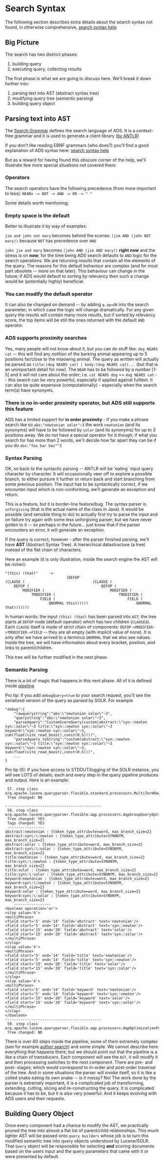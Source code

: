 # Search Syntax

The following section describes extra details about the search syntax not found, in otherwise comprehensive, [search syntax help](../../search/_posts/2015-02-09-search-syntax.md)


## Big Picture

The search has two distinct phases:

1. building query
1. executing query, collecting results

The first phase is what we are going to discuss here. We'll break it down further into:

1. parsing text into AST (abstract syntax tree)
1. modifying query tree (semantic parsing)
1. building query object


## Parsing text into AST

The [Search Grammar](https://github.com/romanchyla/montysolr/blob/master/contrib/adsabs/grammars/ADS.g) defines the search language of ADS. It is a context-free grammar and it is used to generate a client library ([by ANTLR](https://www.antlr.org/))

If you don't like reading EBNF grammars (who does?) you'll find a good explanation of ADS syntax here: [search syntax help](../../search/_posts/2015-02-09-search-syntax.md)

But as a reward for having found this obscure corner of the help, we'll illustrate few more special situations not covered there.

### Operators

The search operators have the following precedence (from more important to less): `NEARx -> NOT -> AND -> OR -> " "`

Some details worth mentioning: 

### Empty space is the default

Better to illustrate it by way of examples:

`jim and john not mary` becomes behind the scenes: `(jim AND (john NOT mary))` because `NOT` has precedence over `AND`

`john jim and mary` becomes `(john AND (jim AND mary))` **right now** and the stress is on **now**; for the time being ADS search defaults to `AND` logic for the search operations. We are returning results that contain all the elements of the query. The reasons for this default behaviour are complex (and for most part obsolete -- more on that later). This behaviour can change in the future; if ADS would default to sorting by relevancy then such a change would be (potentially highly) beneficial.

### You can modify the default operator

It can also be changed on demand -- by adding `q.op=OR` into the search parameter; in which case the logic will change dramatically. For any given query the results will contain many more results, but if sorted by relevancy score, the top items will be still the ones returned with the default `AND` operator.

### ADS supports proximity searches

Yes, many people will not know about it, but you can do stuff like: `dog NEAR5 cat` -- this will find any notition of the barking animal appearing up to 5 positions far/close to the miaowing animal. The query as written will actually be parsed as `title:(dog NEAR5 cat) | body:(dog NEAR5 cat)...` (but that is an unimportant detail for now). The `NEAR` has to be followed by a number [1-5] and it will not care about the order; i.e. `cat NEAR5 dog` == `dog NEAR5 cat` -- this search can be very powerful, especially if applied against fulltext. It can also be quite expensive (computationally) - especially when the search term(s) have synonyms.

### There is no in-order proximity operator, but ADS still supports this feature

ADS has a limited support for **in order proximity** - if you make a phrase search like so `abs:"newtonian solar"~3` the work `newtonian` (and its synonyms) will have to be followed by `solar` (and its synonyms) for up to 3 positions away. We do not have a special operator for it though; if what you search for has more than 2 words, we'll decide how far apart they can be if you do `abs:"foo bar baz"^3`


### Syntax Parsing

OK, so back to the syntactic parsing -- ANTLR will be 'eating` input query character by character. It will occassionally veer off to explore a possible branch, to either pursure it further or return back and start branching from some previous position. The input has to be syntactically correct, if we encounter input which is non-conforming, we'll generate an exception and return.

This is a feature, but it is border-line feature/bug. The syntax parser is `unforgiving` (that is the actual name of the class in Java). It would be possible (and sensible thing to do) to actually first try to parse the input and on failure try again with some less unforgiving parser; but we have never gotten to it -- so perhaps in the future... just know that if the parser encounters an error, it will generate an exception.

If the query is correct, however - after the parser finished parsing, we'll have **AST** (Abstract Syntax Tree). A hierarchical datastructure (a tree) instead of the flat chain of characters.

Here an example (it is only illustration, inside the search engine the AST will be richer):

    "(this) (that)" 	->	
                                (DEFOP 
    (CLAUSE (                               (CLAUSE (
        DEFOP (                                 DEFOP (
            MODIFIER (                              MODIFIER (
                TMODIFIER (                             TMODIFIER (
                    FIELD (                                 FIELD (
                        QNORMAL this))))))                      QNORMAL that)))))))


In human words: the input `(this) (that)` has been parsed into `AST`; the tree starts at `DEFOP` node (default operator) which has two children (`CLAUSE`s). Each `CLAUSE` itself is made of strict chain of components: `DEFOP->MODIFIER->TMODIFIER->FIELD` -- they are all empty (with implicit value of none). It is only after we have arrived to a terminus `QNORMAL` that we also see values. Inside the tree, we will have information about every bracket, position, and links to parent/children.

This tree will be further modified in the next phase.


### Semantic Parsing

There is a lot of magic that happens in this next phase. All of it is defined inside [pipeline](https://github.com/romanchyla/montysolr/blob/master/contrib/adsabs/src/java/org/apache/lucene/queryparser/flexible/aqp/AqpAdsabsNodeProcessorPipeline.java)

Pro tip: if you add `debugQuery=true` to your search request, you'll see the serialized version of the query as parsed by SOLR. For example 


    "debug":{
        "rawquerystring":"abs:\"newtonian solar\"~3",
        "querystring":"abs:\"newtonian solar\"~3",
        "parsedquery":"CustomScoreQuery(custom(abstract:\"syn::newton syn::solar\"~3 title:\"syn::newton syn::solar\"~3 keyword:\"syn::newton syn::solar\"~3, sum(float(cite_read_boost),const(0.5))))",
        "parsedquery_toString":"custom(abstract:\"syn::newton syn::solar\"~3 title:\"syn::newton syn::solar\"~3 keyword:\"syn::newton syn::solar\"~3, sum(float(cite_read_boost),const(0.5)))",
        ...
    }


Pro tip (II): If you have access to STDOUT/logging of the SOLR instance, you will see LOTS of details; each and every step in the query pipeline produces and output. Here is an example:


     57. step class org.apache.lucene.queryparser.flexible.standard.processors.MultiTermRewriteMethodProcessor
     Tree changed: NO

    --------------------------------------------
     58. step class org.apache.lucene.queryparser.flexible.aqp.processors.AqpGroupQueryOptimizerProcessor
     Tree changed: YES
     Tags changed: YES
     -----------------
    abstract:newtonian : {token_type_attribute=word, max_branch_size=2}
    abstract:syn\:\:newton : {token_type_attribute=SYNONYM, max_branch_size=2}
    abstract:solar : {token_type_attribute=word, max_branch_size=2}
    abstract:syn\:\:solar : {token_type_attribute=SYNONYM, max_branch_size=2}
    title:newtonian : {token_type_attribute=word, max_branch_size=2}
    title:syn\:\:newton : {token_type_attribute=SYNONYM, max_branch_size=2}
    title:solar : {token_type_attribute=word, max_branch_size=2}
    title:syn\:\:solar : {token_type_attribute=SYNONYM, max_branch_size=2}
    keyword:newtonian : {token_type_attribute=word, max_branch_size=2}
    keyword:syn\:\:newton : {token_type_attribute=SYNONYM, max_branch_size=2}
    keyword:solar : {token_type_attribute=word, max_branch_size=2}
    keyword:syn\:\:solar : {token_type_attribute=SYNONYM, max_branch_size=2}
        -----------------
    <boolean operation='or'>
    <slop value='4'>
    <multiPhrase>
    <field start='5' end='14' field='abstract' text='newtonian'/>
    <field start='5' end='14' field='abstract' text='syn::newton'/>
    <field start='15' end='20' field='abstract' text='solar'/>
    <field start='15' end='20' field='abstract' text='syn::solar'/>
    </multiPhrase>
    </slop>
    <slop value='4'>
    <multiPhrase>
    <field start='5' end='14' field='title' text='newtonian'/>
    <field start='5' end='14' field='title' text='syn::newton'/>
    <field start='15' end='20' field='title' text='solar'/>
    <field start='15' end='20' field='title' text='syn::solar'/>
    </multiPhrase>
    </slop>
    <slop value='4'>
    <multiPhrase>
    <field start='5' end='14' field='keyword' text='newtonian'/>
    <field start='5' end='14' field='keyword' text='syn::newton'/>
    <field start='15' end='20' field='keyword' text='solar'/>
    <field start='15' end='20' field='keyword' text='syn::solar'/>
    </multiPhrase>
    </slop>
    </boolean>
    --------------------------------------------
     59. step class org.apache.lucene.queryparser.flexible.aqp.processors.AqpOptimizationProcessor
     Tree changed: NO


There is over 60 steps inside the pipeline, some of them extremely complex (see for example [author search](./2021-04-26-author-search.md)) and some simple. We cannot describe here everything that happens there; but we should point out that the pipeline is a like a chain of transducers. Each component will see the `AST`, it will modify it and then processing switches to the next component. There are pre- and post- stages; which would correspond to in-order and post-order traversal of the tree. And in some situations the parser will invoke itself, so it is like a coiled snake eating its own snake -- is it messy? No! The work done by the parser is extremely important, it is a complicated job of transforming, extending, cutting, slicing and re-constructing the query. It is complicated because it has to be, but it is also very powerful. And it keeps evolving with ADS users and their requests.

## Building Query Object

Once every component had a chance to modify the AST, we practically pruned the tree into almost a flat list of parent/child relationships. This much lighter AST will be passed onto `query builders` whose job is to turn this modified semantic tree into query objects understood by Lucene/SOLR. That `Query` object will be responsible for selecting **and** scoring documents based on the users input and the query parameters that came with it or were presented by default.
